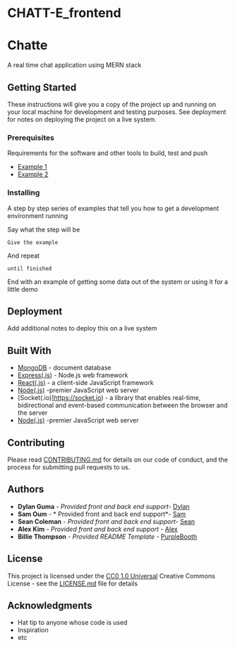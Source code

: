 # CHATT-E_frontend
# Chatte

A real time chat application using MERN stack

## Getting Started

These instructions will give you a copy of the project up and running on
your local machine for development and testing purposes. See deployment
for notes on deploying the project on a live system.

### Prerequisites

Requirements for the software and other tools to build, test and push 
- [Example 1](https://www.example.com)
- [Example 2](https://www.example.com)

### Installing

A step by step series of examples that tell you how to get a development
environment running

Say what the step will be

    Give the example

And repeat

    until finished

End with an example of getting some data out of the system or using it
for a little demo


## Deployment

Add additional notes to deploy this on a live system

## Built With

  - [MongoDB](https://creativecommons.org/) - document database
  - [Express(.js)](https://creativecommons.org/) - Node.js web framework
  - [React(.js)](https://reactjs.org) - a client-side JavaScript framework
  - [Node(.js)](https://creativecommons.org/) -premier JavaScript web server
  - [Socket(.io)]https://socket.io) - a library that enables real-time, bidirectional and event-based communication between the browser and the server
  - [Node(.js)](https://creativecommons.org/) -premier JavaScript web server

## Contributing

Please read [CONTRIBUTING.md](CONTRIBUTING.md) for details on our code
of conduct, and the process for submitting pull requests to us.


## Authors

  - **Dylan Guma** - *Provided front and back end support*-
   [Dylan](https://github.com/dguma)
  - **Sam Oum** - * Provided front and back end support*-
   [Sam](https://github.com/oumsamon)
  - **Sean Coleman** - *Provided front and back end support*-
   [Sean](https://github.com/seanclmn)
  - **Alex Kim** - *Provided front and back end support* - 
   [Alex](https://github.com/alexkimcs)  
  - **Billie Thompson** - *Provided README Template* -
    [PurpleBooth](https://github.com/PurpleBooth)



## License

This project is licensed under the [CC0 1.0 Universal](LICENSE.md)
Creative Commons License - see the [LICENSE.md](LICENSE.md) file for
details

## Acknowledgments

  - Hat tip to anyone whose code is used
  - Inspiration
  - etc

